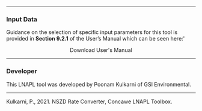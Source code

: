 <hr class="featurette-divider">

<h3> Input Data </h3>

Guidance on the selection of specific input parameters for this tool is provided in <b>Section 9.2.1</b> of the User’s Manual which can be seen here:'

<div style = "text-align:center;">
<a class="btn btn-default btn btn-default shiny-download-link shiny-bound-output button1" onclick="window.open('GSI_Concawe_LNAPL_Manual.pdf#page=55')" role="button">Download User's Manual</a>
</div>

<hr class="featurette-divider">

<h3> Developer </h3>  

This LNAPL tool was developed by Poonam Kulkarni of GSI Environmental.

<hr class="featurette-divider">

Kulkarni, P., 2021. NSZD Rate Converter, Concawe LNAPL Toolbox.